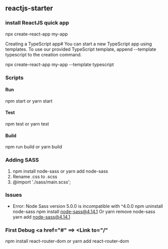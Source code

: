 ## reactjs-starter

### install ReactJS quick app 
  npx create-react-app my-app


  Creating a TypeScript app#
    You can start a new TypeScript app using templates. To use our provided TypeScript template, append --template typescript to the creation command.

  npx create-react-app my-app --template typescript

### Scripts

#### Run
  npm start or yarn start
  
#### Test
  npm test or yarn test
  
#### Build
  npm run build or yarn build
  
  
### Adding SASS 
  1. npm install node-sass or yarn add node-sass
  2. Rename .css to .scss
  3. @import './sass/main.scss';
  
  
  ### Issues 
  
  - Error: Node Sass version 5.0.0 is incompatible with ^4.0.0
    npm uninstall node-sass
    npm install node-sass@4.14.1
    Or
    yarn remove node-sass
    yarn add node-sass@4.14.1

### First Debug <a href="#" ==> <Link to="/"
  npm install react-router-dom
  or
  yarn add react-router-dom
             
